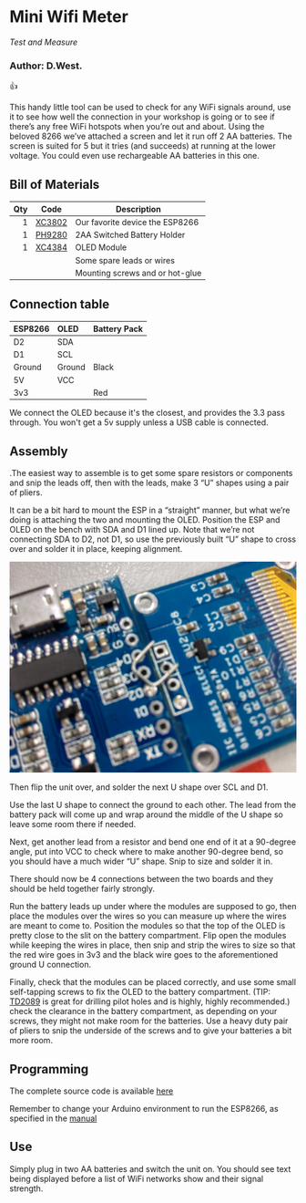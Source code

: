 # Mini Wifi Meter
_Test and Measure_
### Author: D.West.

:+1:

This handy little tool can be used to check for any WiFi signals around, use it to see how well the connection in your workshop is going or to see if there’s any free WiFi hotspots when you’re out and about. Using the beloved 8266 we’ve attached a screen and let it run off 2 AA batteries. The screen is suited for 5 but it tries (and succeeds) at running at the lower voltage. You could even use rechargeable AA batteries in this one.

## Bill of Materials

|Qty|	Code|	Description|
|---:| ---|---|
|1|[XC3802](jaycar.com.au/p/XC3802)|Our favorite device the ESP8266|
|1|[PH9280](jaycar.com.au/p/PH9280)|2AA Switched Battery Holder|
|1|[XC4384](jaycar.com.au/p/XC4384)|OLED Module|
| | | Some spare leads or wires|
| | | Mounting screws and or hot-glue|

## Connection table


| ESP8266 | OLED | Battery Pack |
| :--- | :--- | --- |
| D2 | SDA | |
| D1 | SCL | |
| Ground | Ground | Black |
|5V | VCC | |
|3v3 | | Red |

We connect the OLED because it's the closest, and provides the 3.3 pass through. You won't get a 5v supply unless a USB cable is connected.

## Assembly

.The easiest way to assemble is to get some spare resistors or components and snip the leads off, then with the leads, make 3 “U” shapes using a pair of pliers.

It can be a bit hard to mount the ESP in a “straight” manner, but what we’re doing is attaching the two and mounting the OLED. Position the ESP and OLED on the bench with SDA and D1 lined up. Note that we’re not connecting SDA to D2, not D1, so use the previously built “U” shape to cross over and solder it in place, keeping alignment.

![alt text](images/IMAG0323.jpg)

Then flip the unit over, and solder the next U shape over SCL and D1.

Use the last U shape to connect the ground to each other. The lead from the battery pack will come up and wrap around the middle of the U shape so leave some room there if needed.

Next, get another lead from a resistor and bend one end of it at a 90-degree angle, put into VCC to check where to make another 90-degree bend, so you should have a much wider “U” shape. Snip to size and solder it in.

There should now be 4 connections between the two boards and they should be held together fairly strongly.

Run the battery leads up under where the modules are supposed to go, then place the modules over the wires so you can measure up where the wires are meant to come to. Position the modules so that the top of the OLED is pretty close to the slit on the battery compartment. Flip open the modules while keeping the wires in place, then snip and strip the wires to size so that the red wire goes in 3v3 and the black wire goes to the aforementioned ground U connection.

Finally, check that the modules can be placed correctly, and use some small self-tapping screws to fix the OLED to the battery compartment. (TIP: [TD2089](jaycar.com.au/p/TD2089) is great for drilling pilot holes and is highly, highly recommended.)  check the clearance in the battery compartment, as depending on your screws, they might not make room for the batteries. Use a heavy duty pair of pliers to snip the underside of the screws and to give your batteries a bit more room.

## Programming

The complete source code is available [here](https://github.com/duinotech/Mini_Wifi_Meter/archive/master.zip)

Remember to change your Arduino environment to run the ESP8266, as specified in the [manual](https://www.jaycar.com.au/medias/sys_master/images/9093527371806/XC3802-manualMain.pdf)

## Use
Simply plug in two AA batteries and switch the unit on. You should see text being displayed before a list of WiFi networks show and their signal strength.
